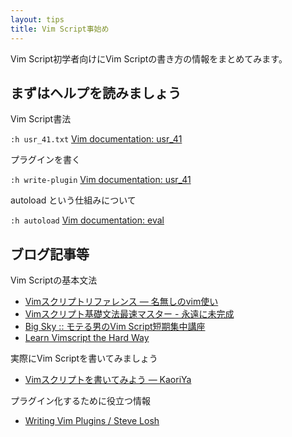 ```yaml
---
layout: tips
title: Vim Script事始め
---
```


Vim Script初学者向けにVim Scriptの書き方の情報をまとめてみます。

まずはヘルプを読みましょう
--------------------------

Vim Script書法

`:h usr_41.txt` [Vim documentation: usr_41](http://vim-jp.org/vimdoc-ja/usr_41.html)

プラグインを書く

`:h write-plugin` [Vim documentation: usr_41](http://vim-jp.org/vimdoc-ja/usr_41.html#41.11)

autoload という仕組みについて

`:h autoload` [Vim documentation: eval](http://vim-jp.org/vimdoc-ja/eval.html#autoload)


ブログ記事等
------------

Vim Scriptの基本文法

- [Vimスクリプトリファレンス &mdash; 名無しのvim使い](http://nanasi.jp/code.html)
- [Vimスクリプト基礎文法最速マスター - 永遠に未完成](http://d.hatena.ne.jp/thinca/20100201/1265009821)
- [Big Sky :: モテる男のVim Script短期集中講座](http://mattn.kaoriya.net/software/vim/20111202085236.htm)
- [Learn Vimscript the Hard Way](http://learnvimscriptthehardway.stevelosh.com)

実際にVim Scriptを書いてみましょう

- [Vimスクリプトを書いてみよう &mdash; KaoriYa](http://www.kaoriya.net/blog/2012/02/19)

プラグイン化するために役立つ情報

- [Writing Vim Plugins / Steve Losh](http://stevelosh.com/blog/2011/09/writing-vim-plugins/)
